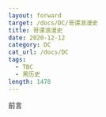 ```yaml
---
layout: forward
target: /docs/DC/哥谭浪漫史
title: 哥谭浪漫史
date: 2020-12-12
category: DC
cat_url: /docs/DC
tags: 
  - TBC
  - 黑历史
length: 1478
---
```


前言
